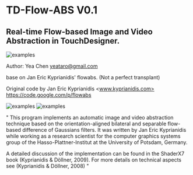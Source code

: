 # TD-Flow-ABS V0.1
Real-time Flow-based Image and Video Abstraction in TouchDesigner.
-----
![examples](https://raw.githubusercontent.com/yeataro/TD-Flow-ABS/master/imgs/2017-12-13_174726.png)

Author: Yea Chen <yeataro@gmail.com>

base on Jan Eric Kyprianidis' flowabs. (Not a perfect transplant)

Original code by Jan Eric Kyprianidis <www.kyprianidis.com>  <https://code.google.com/p/flowabs>

![examples](https://raw.githubusercontent.com/yeataro/TD-Flow-ABS/master/imgs/The_Graduate.jpg)
![examples](https://raw.githubusercontent.com/yeataro/TD-Flow-ABS/master/imgs/The_Graduate_2.jpg)

"
This program implements an automatic image and video abstraction technique based on the orientation-aligned bilateral and separable flow-based difference of Gaussians filters. It was written by Jan Eric Kyprianidis while working as a research scientist for the computer graphics systems group of the Hasso-Plattner-Institut at the University of Potsdam, Germany.

A detailed discussion of the implementation can be found in the ShaderX7 book (Kyprianidis & Döllner, 2009). For more details on technical aspects see (Kyprianidis & Döllner, 2008)
"




